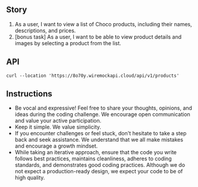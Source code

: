
## Story
1. As a user, I want to view a list of Choco products, including their names, descriptions, and prices.
2. [bonus task] As a user, I want to be able to view product details and images by selecting a product from the list.

## API
```
curl --location 'https://8o70y.wiremockapi.cloud/api/v1/products'
```
## Instructions
- Be vocal and expressive! Feel free to share your thoughts, opinions, and ideas during the coding challenge. We encourage open communication and value your active participation.
- Keep it simple. We value simplicity.
- If you encounter challenges or feel stuck, don't hesitate to take a step back and seek assistance. We understand that we all make mistakes and encourage a growth mindset.
- While taking an iterative approach, ensure that the code you write follows best practices, maintains cleanliness, adheres to coding standards, and demonstrates good coding practices. Although we do not expect a production-ready design, we expect your code to be of high quality.
